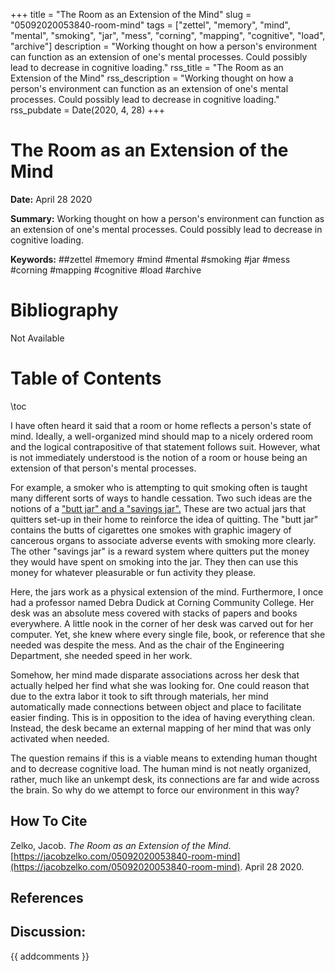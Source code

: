 +++
title = "The Room as an Extension of the Mind"
slug = "05092020053840-room-mind"
tags = ["zettel", "memory", "mind", "mental", "smoking", "jar", "mess", "corning", "mapping", "cognitive", "load", "archive"]
description = "Working thought on how a person's environment can function as an extension of one's mental processes. Could possibly lead to decrease in cognitive loading."
rss_title = "The Room as an Extension of the Mind"
rss_description = "Working thought on how a person's environment can function as an extension of one's mental processes. Could possibly lead to decrease in cognitive loading."
rss_pubdate = Date(2020, 4, 28)
+++



The Room as an Extension of the Mind
=========

**Date:** April 28 2020

**Summary:** Working thought on how a person's environment can function as an extension of one's mental processes. Could possibly lead to decrease in cognitive loading.

**Keywords:** ##zettel #memory #mind #mental #smoking #jar #mess #corning #mapping #cognitive #load #archive

Bibliography
==========

Not Available

Table of Contents
=========

\toc

I have often heard it said that a room or home reflects a person's state of mind. Ideally, a well-organized mind should map to a nicely ordered room and the logical contrapositive of that statement follows suit. However, what is not immediately understood is the notion of a room or house being an extension of that person's mental processes.

For example, a smoker who is attempting to quit smoking often is taught many different sorts of ways to handle cessation. Two such ideas are the notions of a ["butt jar" and a "savings jar".](https://jacobzelko.com/05172020232612-smoking-cessation) These are two actual jars that quitters set-up in their home to reinforce the idea of quitting. The "butt jar" contains the butts of cigarettes one smokes with graphic imagery of cancerous organs to associate adverse events with smoking more clearly. The other "savings jar" is a reward system where quitters put the money they would have spent on smoking into the jar. They then can use this money for whatever pleasurable or fun activity they please.

Here, the jars work as a physical extension of the mind. Furthermore, I once had a professor named Debra Dudick at Corning Community College. Her desk was an absolute mess covered with stacks of papers and books everywhere. A little nook in the corner of her desk was carved out for her computer. Yet, she knew where every single file, book, or reference that she needed was despite the mess. And as the chair of the Engineering Department, she needed speed in her work.

Somehow, her mind made disparate associations across her desk that actually helped her find what she was looking for. One could reason that due to the extra labor it took to sift through materials, her mind automatically made connections between object and place to facilitate easier finding. This is in opposition to the idea of having everything clean. Instead, the desk became an external mapping of her mind that was only activated when needed.

The question remains if this is a viable means to extending human thought and to decrease cognitive load. The human mind is not neatly organized, rather, much like an unkempt desk, its connections are far and wide across the brain. So why do we attempt to force our environment in this way?
## How To Cite

 Zelko, Jacob. _The Room as an Extension of the Mind_. [https://jacobzelko.com/05092020053840-room-mind](https://jacobzelko.com/05092020053840-room-mind). April 28 2020.
## References
## Discussion: 

{{ addcomments }}
